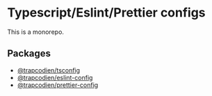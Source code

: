# Typescript/Eslint/Prettier configs

This is a monorepo.

## Packages

- [@trapcodien/tsconfig](./packages/tsconfig/README.md)
- [@trapcodien/eslint-config](./packages/eslint-config/README.md)
- [@trapcodien/prettier-config](./packages/prettier-config/README.md)
